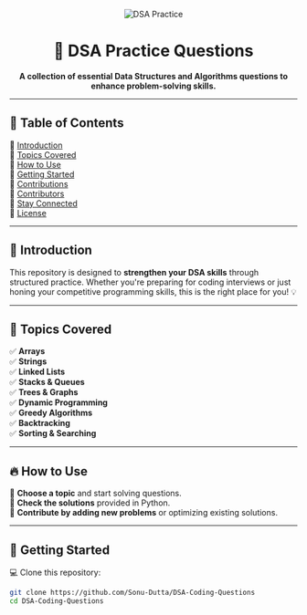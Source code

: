 <p align="center">
  <img src="https://img.shields.io/badge/DSA-Practice-blueviolet?style=for-the-badge" alt="DSA Practice">
<!--   <img src="https://img.shields.io/github/stars/Sonu-Dutta/DSA-Coding-Questions?style=social" alt="GitHub stars">
  <img src="https://img.shields.io/github/forks/Sonu-Dutta/DSA-Coding-Questions?style=social" alt="GitHub forks"> -->
</p>

<h1 align="center">🚀 DSA Practice Questions</h1>

<p align="center">
  <b>A collection of essential Data Structures and Algorithms questions to enhance problem-solving skills.</b>
</p>

---

## 📌 Table of Contents  
🔹 [Introduction](#-introduction)  
🔹 [Topics Covered](#-topics-covered)  
🔹 [How to Use](#-how-to-use)  
🔹 [Getting Started](#-getting-started)  
🔹 [Contributions](#-contributions)  
🔹 [Contributors](#-contributors)  
🔹 [Stay Connected](#-stay-connected)  
🔹 [License](#-license)  

---

## 📖 Introduction  
This repository is designed to **strengthen your DSA skills** through structured practice. Whether you're preparing for coding interviews or just honing your competitive programming skills, this is the right place for you! 💡

---

## 📂 Topics Covered  
✅ **Arrays**  
✅ **Strings**  
✅ **Linked Lists**  
✅ **Stacks & Queues**  
✅ **Trees & Graphs**  
✅ **Dynamic Programming**  
✅ **Greedy Algorithms**  
✅ **Backtracking**  
✅ **Sorting & Searching**  

---

## 🔥 How to Use  
🚀 **Choose a topic** and start solving questions.  
📌 **Check the solutions** provided in Python.  
🤝 **Contribute by adding new problems** or optimizing existing solutions.  

---

## 🚀 Getting Started  

💻 Clone this repository:  
```sh
git clone https://github.com/Sonu-Dutta/DSA-Coding-Questions
cd DSA-Coding-Questions
